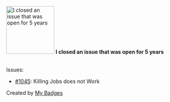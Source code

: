 <img src="https://github.com/my-badges/my-badges/blob/master/src/all-badges/old-issue/old-issue-5.png?raw=true" alt="I closed an issue that was open for 5 years" title="I closed an issue that was open for 5 years" width="128">
<strong>I closed an issue that was open for 5 years</strong>
<br><br>

Issues:

- <a href="https://github.com/rundeck/rundeck/issues/1045">#1045</a>: Killing Jobs does not Work


Created by <a href="https://github.com/my-badges/my-badges">My Badges</a>